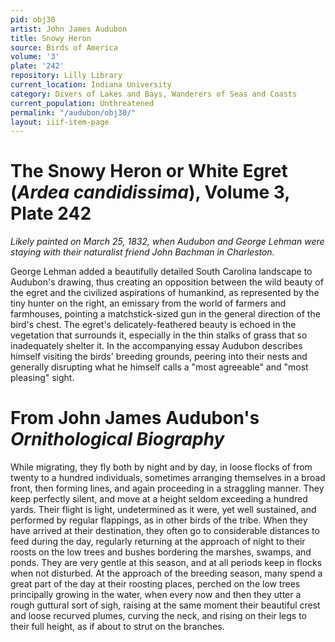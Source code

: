 ```yaml
---
pid: obj30
artist: John James Audubon
title: Snowy Heron
source: Birds of America
volume: '3'
plate: '242'
repository: Lilly Library
current_location: Indiana University
category: Divers of Lakes and Bays, Wanderers of Seas and Coasts
current_population: Unthreatened
permalink: "/audubon/obj30/"
layout: iiif-item-page
---
```


# The Snowy Heron or White Egret (_Ardea candidissima_), Volume 3, Plate 242

_Likely painted on March 25, 1832, when Audubon and George Lehman were staying with their naturalist friend John Bachman in Charleston._

George Lehman added a beautifully detailed South Carolina landscape to Audubon's drawing, thus creating an opposition between the wild beauty of the egret and the civilized aspirations of humankind, as represented by the tiny hunter on the right, an emissary from the world of farmers and farmhouses, pointing a matchstick-sized gun in the general direction of the bird's chest. The egret's delicately-feathered beauty is echoed in the vegetation that surrounds it, especially in the thin stalks of grass that so inadequately shelter it. In the accompanying essay Audubon describes himself visiting the birds' breeding grounds, peering into their nests and generally disrupting what he himself calls a "most agreeable" and "most pleasing" sight.

# From John James Audubon's _Ornithological Biography_

While migrating, they fly both by night and by day, in loose flocks of from twenty to a hundred individuals, sometimes arranging themselves in a broad front, then forming lines, and again proceeding in a straggling manner. They keep perfectly silent, and move at a height seldom exceeding a hundred yards. Their flight is light, undetermined as it were, yet well sustained, and performed by regular flappings, as in other birds of the tribe. When they have arrived at their destination, they often go to considerable distances to feed during the day, regularly returning at the approach of night to their roosts on the low trees and bushes bordering the marshes, swamps, and ponds. They are very gentle at this season, and at all periods keep in flocks when not disturbed. At the approach of the breeding season, many spend a great part of the day at their roosting places, perched on the low trees principally growing in the water, when every now and then they utter a rough guttural sort of sigh, raising at the same moment their beautiful crest and loose recurved plumes, curving the neck, and rising on their legs to their full height, as if about to strut on the branches.